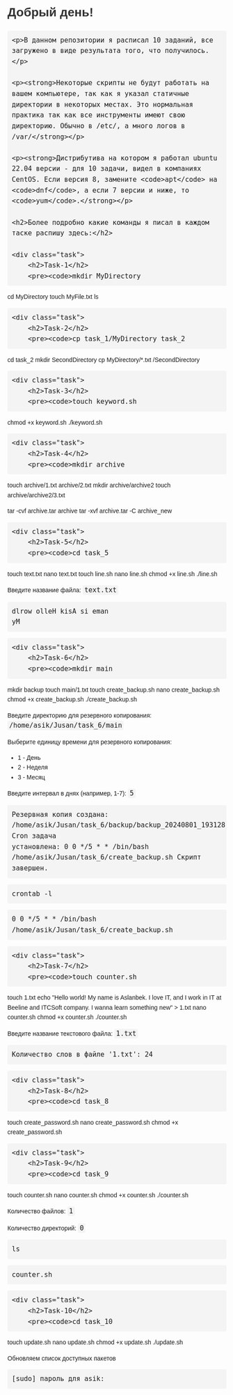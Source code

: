 <!DOCTYPE html>
<html lang="ru">
<head>
    <meta charset="UTF-8">
    <meta name="viewport" content="width=device-width, initial-scale=1.0">
    <title>Задания</title>
    <style>
        body {
            font-family: Arial, sans-serif;
            line-height: 1.6;
            margin: 20px;
        }
        h1, h2 {
            color: #333;
        }
        code {
            background: #f4f4f4;
            padding: 2px 4px;
            border-radius: 4px;
            font-size: 1.1em;
        }
        pre {
            background: #f4f4f4;
            padding: 10px;
            border-radius: 4px;
            overflow-x: auto;
        }
        .task {
            margin-bottom: 20px;
        }
        .task h2 {
            color: #555;
        }
        ol {
            margin-left: 20px;
        }
    </style>
</head>
<body>
    <h1>Добрый день!</h1>

    <p>В данном репозитории я расписал 10 заданий, все загружено в виде результата того, что получилось.</p>
    
    <p><strong>Некоторые скрипты не будут работать на вашем компьютере, так как я указал статичные директории в некоторых местах. Это нормальная практика так как все инструменты имеют свою директорию. Обычно в /etc/, а много логов в /var/</strong></p>
    
    <p><strong>Дистрибутива на котором я работал ubuntu 22.04 версии - для 10 задачи, видел в компаниях CentOS. Если версия 8, замените <code>apt</code> на <code>dnf</code>, а если 7 версии и ниже, то <code>yum</code>.</strong></p>
    
    <h2>Более подробно какие команды я писал в каждом таске распишу здесь:</h2>

    <div class="task">
        <h2>Task-1</h2>
        <pre><code>mkdir MyDirectory
cd MyDirectory
touch MyFile.txt
ls</code></pre>
    </div>

    <div class="task">
        <h2>Task-2</h2>
        <pre><code>cp task_1/MyDirectory task_2
cd task_2
mkdir SecondDirectory
cp MyDirectory/*.txt /SecondDirectory</code></pre>
    </div>

    <div class="task">
        <h2>Task-3</h2>
        <pre><code>touch keyword.sh
chmod +x keyword.sh
./keyword.sh</code></pre>
    </div>

    <div class="task">
        <h2>Task-4</h2>
        <pre><code>mkdir archive
touch archive/1.txt archive/2.txt
mkdir archive/archive2
touch archive/archive2/3.txt

tar -cvf archive.tar archive
tar -xvf archive.tar -C archive_new</code></pre>
    </div>

    <div class="task">
        <h2>Task-5</h2>
        <pre><code>cd task_5
touch text.txt
nano text.txt
touch line.sh
nano line.sh
chmod +x line.sh
./line.sh</code></pre>
        <p>Введите название файла: <code>text.txt</code></p>
        <pre><code>dlrow olleH
kisA si eman yM</code></pre>
    </div>

    <div class="task">
        <h2>Task-6</h2>
        <pre><code>mkdir main
mkdir backup
touch main/1.txt
touch create_backup.sh
nano create_backup.sh
chmod +x create_backup.sh
./create_backup.sh</code></pre>
        <p>Введите директорию для резервного копирования: <code>/home/asik/Jusan/task_6/main</code></p>
        <p>Выберите единицу времени для резервного копирования:</p>
        <ul>
            <li>1 - День</li>
            <li>2 - Неделя</li>
            <li>3 - Месяц</li>
        </ul>
        <p>Введите интервал в днях (например, 1-7): <code>5</code></p>
        <pre><code>Резервная копия создана: /home/asik/Jusan/task_6/backup/backup_20240801_193128.tar.gz
Cron задача установлена: 0 0 */5 * * /bin/bash /home/asik/Jusan/task_6/create_backup.sh
Скрипт завершен.</code></pre>
        <pre><code>crontab -l</code></pre>
        <pre><code>0 0 */5 * * /bin/bash /home/asik/Jusan/task_6/create_backup.sh</code></pre>
    </div>

    <div class="task">
        <h2>Task-7</h2>
        <pre><code>touch counter.sh
touch 1.txt
echo "Hello world! My name is Aslanbek. I love IT, and I work in IT at Beeline and ITCSoft company. I wanna learn something new" > 1.txt
nano counter.sh
chmod +x counter.sh
./counter.sh</code></pre>
        <p>Введите название текстового файла: <code>1.txt</code></p>
        <pre><code>Количество слов в файле '1.txt': 24</code></pre>
    </div>

    <div class="task">
        <h2>Task-8</h2>
        <pre><code>cd task_8
touch create_password.sh
nano create_password.sh
chmod +x create_password.sh</code></pre>
    </div>

    <div class="task">
        <h2>Task-9</h2>
        <pre><code>cd task_9
touch counter.sh
nano counter.sh
chmod +x counter.sh
./counter.sh</code></pre>
        <p>Количество файлов: <code>1</code></p>
        <p>Количество директорий: <code>0</code></p>
        <pre><code>ls</code></pre>
        <pre><code>counter.sh</code></pre>
    </div>

    <div class="task">
        <h2>Task-10</h2>
        <pre><code>cd task_10
touch update.sh
nano update.sh
chmod +x update.sh
./update.sh</code></pre>
        <p>Обновляем список доступных пакетов</p>
        <pre><code>[sudo] пароль для asik:</code></pre>
    </div>
</body>
</html>
